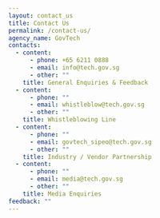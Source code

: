 ```yaml
---
layout: contact_us
title: Contact Us
permalink: /contact-us/
agency_name: GovTech
contacts:
  - content:
      - phone: +65 6211 0888
      - email: info@tech.gov.sg
      - other: ""
    title: General Enquiries & Feedback
  - content:
      - phone: ""
      - email: whistleblow@tech.gov.sg
      - other: ""
    title: Whistleblowing Line
  - content:
      - phone: ""
      - email: govtech_sipeo@tech.gov.sg
      - other: ""
    title: Industry / Vendor Partnership
  - content:
      - phone: ""
      - email: media@tech.gov.sg
      - other: ""
    title: Media Enquiries
feedback: ""
---
```

